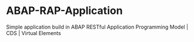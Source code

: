 # ABAP-RAP-Application
Simple application build in ABAP RESTful Application Programming Model | CDS | Virtual Elements
